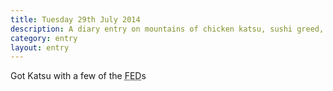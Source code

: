```yaml
---
title: Tuesday 29th July 2014
description: A diary entry on mountains of chicken katsu, sushi greed, and Sake
category: entry
layout: entry
---
```


Got Katsu with a few of the <abbr title="Front-End Developer">FED</abbr>s
